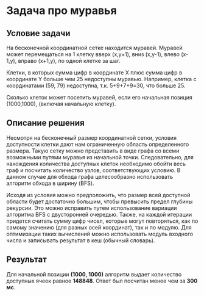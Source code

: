 # Задача про муравья

## Условие задачи
На бесконечной координатной сетке находится муравей. Муравей может перемещаться на 1 клетку вверх (x,y+1), вниз (x,y-1), влево (x-1,y), вправо (x+1,y), по одной клетке за шаг.

Клетки, в которых сумма цифр в координате X плюс сумма цифр в координате Y больше чем 25 недоступны муравью. Например, клетка с координатами (59, 79) недоступна, т.к. 5+9+7+9=30, что больше 25.

Сколько клеток может посетить муравей, если его начальная позиция (1000,1000), (включая начальную клетку).

## Описание решения
Несмотря на бесконечный размер координатной сетки, условия доступности клетки дают нам ограниченную область определенного размера. Такую сетку можно представить в виде графа со всеми возможными путями муравья из начальной точки. Следовательно, для нахождения количества доступных клеток необходимо обойти весь граф и посчитать количество узлов, соответствующих условию. В данном случае для обхода графа целесообразно использовать алгоритм обхода в ширину (BFS).

Исходя из условия можно предположить, что размер всей доступной области будет достаточно большим, чтобы превысить предел глубины рекурсии. Это можно исправить путем использование вариации алгоритма BFS с двусторонней очередью. Также, на каждой итерации придется считать сумму цифр чисел, которые могут повторяться, как по самому значению (для разных осей координат), так и по модулю. Для оптимизации таких вычислений можно использовать модуль входного числа и записывать результат в кеш (обычный словарь).

## Результат
Для начальной позиции **(1000, 1000)** алгоритм выдает количество доступных ячеек равное **148848**. Ответ был посчитан менее чем за **300 мс**.